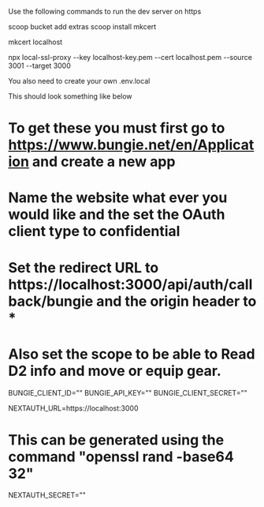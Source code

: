 Use the following commands to run the dev server on https

scoop bucket add extras
scoop install mkcert

mkcert localhost

npx local-ssl-proxy --key localhost-key.pem --cert localhost.pem --source 3001 --target 3000


You also need to create your own .env.local 

This should look something like below

# To get these you must first go to https://www.bungie.net/en/Application and create a new app
# Name the website what ever you would like and the set the OAuth client type to confidential
# Set the redirect URL to https://localhost:3000/api/auth/callback/bungie and the origin header to *
# Also set the scope to be able to Read D2 info and move or equip gear.

BUNGIE_CLIENT_ID=""
BUNGIE_API_KEY=""
BUNGIE_CLIENT_SECRET=""

NEXTAUTH_URL=https://localhost:3000

# This can be generated using the command "openssl rand -base64 32"
NEXTAUTH_SECRET=""